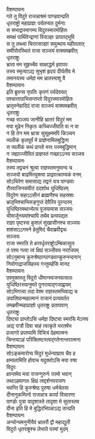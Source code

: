 वैशम्पायनः  
गते तु विदुरे राजन्नाश्रमं पाण्डवान्प्रति  
धृतराष्ट्रो महाप्राज्ञः पर्यतप्यत दुर्मनाः  
स सभाद्वारमागम्य विदुरस्मारमोहितः  
समक्षं पार्थिवेन्द्राणां विसञ्ज्ञः प्रापतद्भुवि  
स तु लब्ध्वा चिरात्सञ्ज्ञां समुत्थाय महीतलात्  
समीपोपस्थितं राजा सञ्जयं वाक्यमब्रवीत्  
धृतराष्ट्रः  
भ्राता मम सुहृच्चैव साक्षाद्धर्म इवापरः  
तस्य स्मृत्याऽद्य सुभृशं हृदयं दीर्यतीव मे  
तमानयस्व धर्मज्ञं मम भ्रातरमाशु वै  
वैशम्पायनः  
इति ब्रुवन्स नृपतिः कृपणं पर्यदेवयत्  
पश्चात्तापाभिसन्तप्तो विदुरस्मारमोहितः  
भ्रातृस्नेहादिदं राजा सञ्जयं वाक्यमब्रवीत्  
धृतराष्ट्रः  
गच्छ सञ्जय जानीहि भ्रातरं विदुरं मम  
मया मूढेन निकृतः कच्चिज्जीवति वा न वा  
न हि तेन मम भ्रात्रा सुसूक्ष्ममपि किञ्चन  
व्यलीकं कृतपूर्वं मे प्राज्ञेनामितबुद्धिना  
स व्यलीकं कथं प्राप्तो मत्तः परमबुद्धिमान्  
न जह्याज्जीवितं प्राज्ञस्तं गच्छाऽऽनय सञ्जय  
वैशम्पायनः  
तस्य तद्वचनं श्रुत्वा राज्ञस्तमनुमान्य च  
सञ्जयो बाढमित्युक्त्वा प्राद्रवत्काम्यकं वनम्  
सोऽचिरेण समासाद्य तद्वनं यत्र पाण्डवाः  
रौरवाजिनसंवीतं ददर्शाथ युधिष्ठिरम्  
विदुरेण सहाऽऽसीनं ब्राह्मणैश्च सहस्रशः  
भ्रातृभिश्चाभिसङ्गुप्तं देवैरिव पुरन्दरम्  
युधिष्ठिरमथाभ्येत्य पूजयामास सञ्जयः  
भीमार्जुनयमांश्चापि तथैव प्रत्यपद्यत  
राज्ञा पृष्टस्स कुशलं सुखासीनश्च सञ्जयः  
शशंसाऽऽगमने हेतुमिदं चैवाब्रवीद्वचः  
सञ्जयः  
राजा स्मरति ते क्षत्तर्धृतराष्ट्रोऽम्बिकासुतः  
तं पश्य गत्वा त्वं क्षिप्रं सञ्जीवय नराधिपम्  
सोऽनुमान्य कुरुश्रेष्ठान्पाण्डवान्कुरुनन्दनान्  
नियोगाद्राजसिंहस्य गन्तुमर्हसि मानद  
वैशम्पायनः  
एवमुक्तस्तु विदुरो धीमान्स्वजनवत्सलः  
युधिष्ठिरस्यानुमते पुनरायाद्गजाह्वयम्  
सोऽभिगत्वा तदा वेश्म राज्ञस्तमभिवाद्य च  
उपातिष्ठन्महात्मानं राजानं प्रत्यवर्तत  
तमब्रवीन्महाप्राज्ञो धृतराष्ट्रः प्रतापवान्  
धृतराष्ट्रः  
दिष्ट्या प्राप्तोऽसि धर्मज्ञ दिष्ट्या स्मरसि मेऽनघ  
अद्य रात्रौ दिवा चाहं त्वत्कृते भरतर्षभ  
प्रजागरे प्रपश्यामि विचित्रं देहमात्मनः  
चिन्तयाऽहं परिक्लिष्टस्त्वद्गतेनान्तरात्मना  
वैशम्पायनः  
सोऽङ्कमारोप्य विदुरं मूर्धन्याघ्राय चैव ह  
क्षम्यतामिति होवाच यदुक्तोऽसि मया रुषा  
विदुरः  
क्षान्तमेव मया राजन्गुरुर्नः परमो भवान्  
तथाऽहमागतः क्षिप्रं त्वद्दर्शनपरायणः  
भवन्ति हि कुरुश्रेष्ठ पुरुषा धर्मचेतसः  
दीनानुकम्पिनो राजन्नात्र कार्या विचारणा  
पाण्डोः पुत्रा यादृशास्ते तादृशा मे सुतास्तव  
दीना इति हि मे बुद्धिरभिपन्नाऽद्य तान्प्रति  
वैशम्पायनः  
अन्योन्यमनुनीयैवं भ्रातरौ द्वौ महाद्युती  
विदुरो धृतराष्ट्रश्च लेभाते परमां मुदम्  
